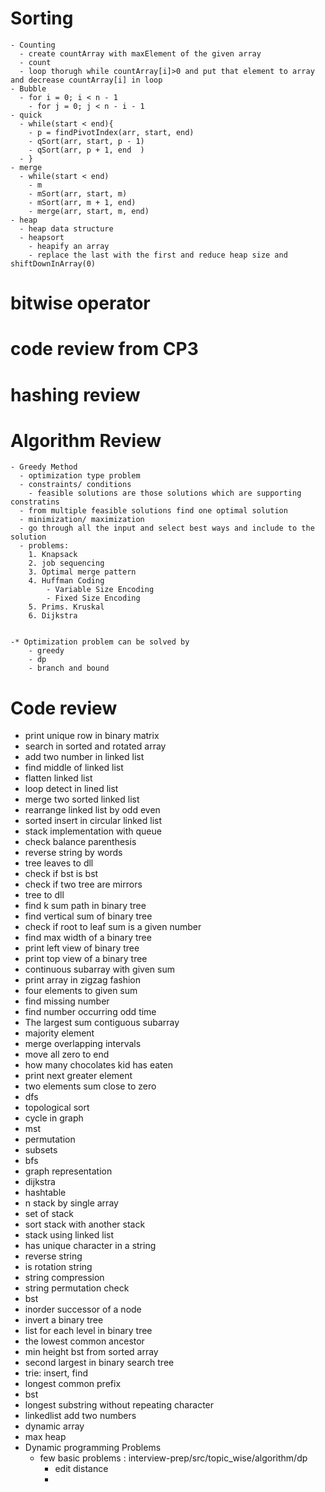 # Sorting
    - Counting
      - create countArray with maxElement of the given array
      - count
      - loop thorugh while countArray[i]>0 and put that element to array and decrease countArray[i] in loop
    - Bubble
      - for i = 0; i < n - 1
        - for j = 0; j < n - i - 1
    - quick
      - while(start < end){
        - p = findPivotIndex(arr, start, end)
        - qSort(arr, start, p - 1)
        - qSort(arr, p + 1, end  )
      - }
    - merge
      - while(start < end)
        - m 
        - mSort(arr, start, m)
        - mSort(arr, m + 1, end)
        - merge(arr, start, m, end)
    - heap
      - heap data structure
      - heapsort
        - heapify an array
        - replace the last with the first and reduce heap size and shiftDownInArray(0)

# bitwise operator
# code review from CP3
# hashing review
# Algorithm Review
    - Greedy Method
      - optimization type problem
      - constraints/ conditions
        - feasible solutions are those solutions which are supporting constratins
      - from multiple feasible solutions find one optimal solution
      - minimization/ maximization
      - go through all the input and select best ways and include to the solution
      - problems:
        1. Knapsack
        2. job sequencing
        3. Optimal merge pattern
        4. Huffman Coding
            - Variable Size Encoding
            - Fixed Size Encoding
        5. Prims. Kruskal
        6. Dijkstra


    -* Optimization problem can be solved by 
        - greedy
        - dp
        - branch and bound
# Code review
 - print unique row in binary matrix
 - search in sorted and rotated array
 - add two number in linked list
 - find middle of linked list
 - flatten linked list
 - loop detect in lined list
 - merge two sorted linked list
 - rearrange linked list by odd even
 - sorted insert in circular linked list
 - stack implementation with queue
 - check balance parenthesis
 - reverse string by words
 - tree leaves to dll
 - check if bst is bst
 - check if two tree are mirrors
 - tree to dll
 - find k sum path in binary tree
 - find vertical sum of binary tree
 - check if root to leaf sum is a given number
 - find max width of a binary tree
 - print left view of binary tree
 - print top view of a binary tree
 - continuous subarray with given sum
 - print array in zigzag fashion
 - four elements to given sum
 - find missing number
 - find number occurring odd time
 - The largest sum contiguous subarray
 - majority element
 - merge overlapping intervals
 - move all zero to end
 - how many chocolates kid has eaten
 - print next greater element
 - two elements sum close to zero
 - dfs
 - topological sort
 - cycle in graph
 - mst
 - permutation
 - subsets
 - bfs
 - graph representation
 - dijkstra
 - hashtable
 - n stack by single array
 - set of stack
 - sort stack with another stack
 - stack using linked list
 - has unique character in a string
 - reverse string
 - is rotation string
 - string compression
 - string permutation check
 - bst
 - inorder successor of a node
 - invert a binary tree
 - list for each level in binary tree
 - the lowest common ancestor
 - min height bst from sorted array
 - second largest in binary search tree
 - trie: insert, find
 - longest common prefix
 - bst
 - longest substring without repeating character
 - linkedlist add two numbers
 - dynamic array
 - max heap
 - Dynamic programming Problems
    - few basic problems : interview-prep/src/topic_wise/algorithm/dp
        - edit distance
        - 
 
 
 
 
 
 
 
 
 
 
 
 
 
 
 
 
 
 
 
 
 
 
 
 
 